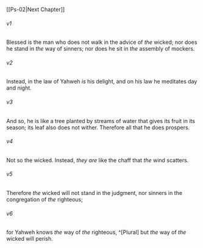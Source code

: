 ﻿---
aliases:
  - Psalms 1
---

[[Ps-02|Next Chapter]]

###### v1
Blessed is the man who does not walk in the advice of _the_ wicked;
nor does he stand in _the_ way of sinners;
nor does he sit in _the_ assembly of mockers.

###### v2
Instead, in the law of Yahweh _is_ his delight,
and on his law he meditates day and night.

###### v3
And so, he is like a tree planted by streams of water
that gives its fruit in its season;
its leaf also does not wither.
Therefore all that he does prospers.

###### v4
Not so the wicked.
Instead, _they are_ like the chaff that _the_ wind scatters.

###### v5
Therefore _the_ wicked will not stand in the judgment,
nor sinners in the congregation of _the_ righteous;

###### v6
for Yahweh knows _the_ way of _the_ righteous, ^[Plural]
but _the_ way of _the_ wicked will perish.
